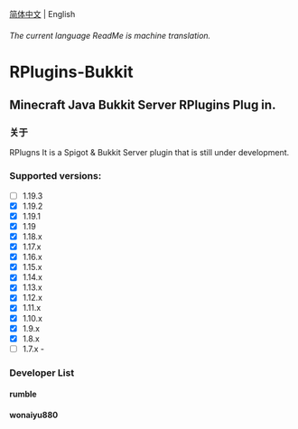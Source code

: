 <a href="">简体中文</a> | English

###### The current language ReadMe is machine translation.
# RPlugins-Bukkit
## Minecraft Java Bukkit Server RPlugins Plug in.

### 关于
RPlugns It is a Spigot & Bukkit Server plugin that is still under development.

### Supported versions:
- [ ] 1.19.3
- [X] 1.19.2
- [X] 1.19.1
- [X] 1.19
- [X] 1.18.x
- [X] 1.17.x
- [X] 1.16.x
- [X] 1.15.x
- [X] 1.14.x
- [X] 1.13.x
- [X] 1.12.x
- [X] 1.11.x
- [X] 1.10.x
- [X] 1.9.x
- [X] 1.8.x
- [ ] 1.7.x -

### Developer List
#### rumble
#### wonaiyu880
